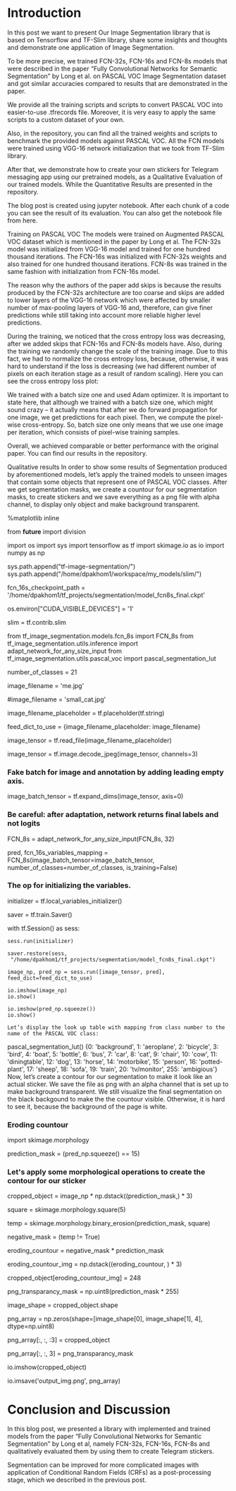 # Introduction 

In this post we want to present Our Image Segmentation library that is based on Tensorflow and TF-Slim library, share some insights and thoughts and demonstrate one application of Image Segmentation.

To be more precise, we trained FCN-32s, FCN-16s and FCN-8s models that were described in the paper “Fully Convolutional Networks for Semantic Segmentation” by Long et al. on PASCAL VOC Image Segmentation dataset and got similar accuracies compared to results that are demonstrated in the paper.

We provide all the training scripts and scripts to convert PASCAL VOC into easier-to-use .tfrecords file. Moreover, it is very easy to apply the same scripts to a custom dataset of your own.

Also, in the repository, you can find all the trained weights and scripts to benchmark the provided models against PASCAL VOC. All the FCN models were trained using VGG-16 network initialization that we took from TF-Slim library.

After that, we demonstrate how to create your own stickers for Telegram messaging app using our pretrained models, as a Qualitative Evaluation of our trained models. While the Quantitative Results are presented in the repository.

The blog post is created using jupyter notebook. After each chunk of a code you can see the result of its evaluation. You can also get the notebook file from here.

Training on PASCAL VOC
The models were trained on Augmented PASCAL VOC dataset which is mentioned in the paper by Long et al. The FCN-32s model was initialized from VGG-16 model and trained for one hundred thousand iterations. The FCN-16s was initialized with FCN-32s weights and also trained for one hundred thousand iterations. FCN-8s was trained in the same fashion with initialization from FCN-16s model.

The reason why the authors of the paper add skips is because the results produced by the FCN-32s architecture are too coarse and skips are added to lower layers of the VGG-16 network which were affected by smaller number of max-pooling layers of VGG-16 and, therefore, can give finer predictions while still taking into account more reliable higher level predictions.

During the training, we noticed that the cross entropy loss was decreasing, after we added skips that FCN-16s and FCN-8s models have. Also, during the training we randomly change the scale of the training image. Due to this fact, we had to normalize the cross entropy loss, because, otherwise, it was hard to understand if the loss is decreasing (we had different number of pixels on each iteration stage as a result of random scaling). Here you can see the cross entropy loss plot:


We trained with a batch size one and used Adam optimizer. It is important to state here, that although we trained with a batch size one, which might sound crazy – it actually means that after we do forward propagation for one image, we get predictions for each pixel. Then, we compute the pixel-wise cross-entropy. So, batch size one only means that we use one image per iteration, which consists of pixel-wise training samples.

Overall, we achieved comparable or better performance with the original paper. You can find our results in the repository.

Qualitative results
In order to show some results of Segmentation produced by aforementioned models, let’s apply the trained models to unseen images that contain some objects that represent one of PASCAL VOC classes. After we get segmentation masks, we create a countour for our segmentation masks, to create stickers and we save everything as a png file with alpha channel, to display only object and make background transparent.

%matplotlib inline

from __future__ import division

import os
import sys
import tensorflow as tf
import skimage.io as io
import numpy as np

sys.path.append("tf-image-segmentation/")
sys.path.append("/home/dpakhom1/workspace/my_models/slim/")

fcn_16s_checkpoint_path = \
 '/home/dpakhom1/tf_projects/segmentation/model_fcn8s_final.ckpt'

os.environ["CUDA_VISIBLE_DEVICES"] = '1'

slim = tf.contrib.slim

from tf_image_segmentation.models.fcn_8s import FCN_8s
from tf_image_segmentation.utils.inference import adapt_network_for_any_size_input
from tf_image_segmentation.utils.pascal_voc import pascal_segmentation_lut

number_of_classes = 21

image_filename = 'me.jpg'

#image_filename = 'small_cat.jpg'

image_filename_placeholder = tf.placeholder(tf.string)

feed_dict_to_use = {image_filename_placeholder: image_filename}

image_tensor = tf.read_file(image_filename_placeholder)

image_tensor = tf.image.decode_jpeg(image_tensor, channels=3)

### Fake batch for image and annotation by adding leading empty axis.
image_batch_tensor = tf.expand_dims(image_tensor, axis=0)

### Be careful: after adaptation, network returns final labels and not logits
FCN_8s = adapt_network_for_any_size_input(FCN_8s, 32)


pred, fcn_16s_variables_mapping = FCN_8s(image_batch_tensor=image_batch_tensor,
                                          number_of_classes=number_of_classes,
                                          is_training=False)

### The op for initializing the variables.
initializer = tf.local_variables_initializer()

saver = tf.train.Saver()

with tf.Session() as sess:
    
    sess.run(initializer)

    saver.restore(sess,
     "/home/dpakhom1/tf_projects/segmentation/model_fcn8s_final.ckpt")
    
    image_np, pred_np = sess.run([image_tensor, pred], feed_dict=feed_dict_to_use)
    
    io.imshow(image_np)
    io.show()
    
    io.imshow(pred_np.squeeze())
    io.show()
    
    Let’s display the look up table with mapping from class number to the name of the PASCAL VOC class:

pascal_segmentation_lut()
{0: 'background',
 1: 'aeroplane',
 2: 'bicycle',
 3: 'bird',
 4: 'boat',
 5: 'bottle',
 6: 'bus',
 7: 'car',
 8: 'cat',
 9: 'chair',
 10: 'cow',
 11: 'diningtable',
 12: 'dog',
 13: 'horse',
 14: 'motorbike',
 15: 'person',
 16: 'potted-plant',
 17: 'sheep',
 18: 'sofa',
 19: 'train',
 20: 'tv/monitor',
 255: 'ambigious'}
Now, let’s create a contour for our segmentation to make it look like an actual sticker. We save the file as png with an alpha channel that is set up to make background transparent. We still visualize the final segmentation on the black backgound to make the the countour visible. Otherwise, it is hard to see it, because the background of the page is white.

### Eroding countour

import skimage.morphology

prediction_mask = (pred_np.squeeze() == 15)

### Let's apply some morphological operations to create the contour for our sticker

cropped_object = image_np * np.dstack((prediction_mask,) * 3)

square = skimage.morphology.square(5)

temp = skimage.morphology.binary_erosion(prediction_mask, square)

negative_mask = (temp != True)

eroding_countour = negative_mask * prediction_mask

eroding_countour_img = np.dstack((eroding_countour, ) * 3)

cropped_object[eroding_countour_img] = 248

png_transparancy_mask = np.uint8(prediction_mask * 255)

image_shape = cropped_object.shape

png_array = np.zeros(shape=[image_shape[0], image_shape[1], 4], dtype=np.uint8)

png_array[:, :, :3] = cropped_object

png_array[:, :, 3] = png_transparancy_mask

io.imshow(cropped_object)

io.imsave('output_img.png', png_array)

# Conclusion and Discussion
In this blog post, we presented a library with implemented and trained models from the paper “Fully Convolutional Networks for Semantic Segmentation” by Long et al, namely FCN-32s, FCN-16s, FCN-8s and qualitatively evaluated them by using them to create Telegram stickers.

Segmentation can be improved for more complicated images with application of Conditional Random Fields (CRFs) as a post-processing stage, which we described in the previous post.
